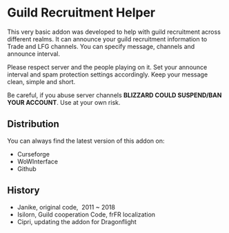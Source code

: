 # Guild Recruitment Helper

This very basic addon was developed to help with guild recruitment across different realms. It can announce your guild recruitment information to Trade and LFG channels. You can specify message, channels and announce interval.

Please respect server and the people playing on it. Set your announce interval and spam protection settings accordingly. Keep your message clean, simple and short.

Be careful, if you abuse server channels **BLIZZARD COULD SUSPEND/BAN YOUR ACCOUNT**. Use at your own risk.
 
## Distribution 
You can always find the latest version of this addon on:
- Curseforge
- WoWInterface
- Github

## History
* Janike, original code,  2011 ~ 2018
* Isilorn, Guild cooperation Code, frFR localization
* Cipri, updating the addon for Dragonflight